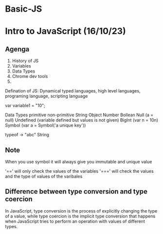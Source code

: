 # Basic-JS

# Intro to JavaScript (16/10/23)
## Agenga
1. History of JS
2. Variables
3. Data Types
3. Chrome dev tools
4. 

Defination of JS: Dynamical typed languages, high level languages, programing language, scripting language

var variable1 = "10";

Data Types
    primitive           non-primitive
        String             Object
        Number
        Bollean
        Null   (a = null)
        Undefined (variable defined but values is not given)
        BigInt (var n = 10n)
        Symbol (var a = Symbol('a unique key'))

typeof -> "abc" String

## Note
When you use symbol it will always give you immutable and unique value

'==' will only check the values of the variables
'===' will check the values and the type of values of the varibales 

## Difference between type conversion and type coercion
In JavaScript, type conversion is the process of explicitly changing the type of a value, while type coercion is the implicit type conversion that happens when JavaScript tries to perform an operation with values of different types.
